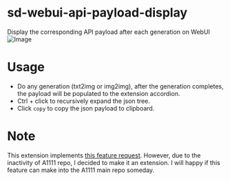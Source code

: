 # sd-webui-api-payload-display
Display the corresponding API payload after each generation on WebUI
![Image](https://github.com/huchenlei/sd-webui-api-payload-display/assets/20929282/5fd12cf2-cf94-469f-9525-2bf3622c5237)

# Usage
- Do any generation (txt2img or img2img), after the generation completes, the payload will be populated to the extension accordion.
- Ctrl + click to recursively expand the json tree.
- Click `copy` to copy the json payload to clipboard.

# Note
This extension implements [this feature request](https://github.com/AUTOMATIC1111/stable-diffusion-webui/issues/9120). However, due to the inactivity of A1111 repo, 
I decided to make it an extension. I will happy if this feature can make into the
A1111 main repo someday.
